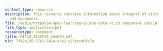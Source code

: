 ```yaml
---
content_type: resource
description: This resource contains information about integral of sin^n(x) cos^m(x),
  odd exponents.
file: /media/https%3A/open-learning-course-data-rc.s3.amazonaws.com/18-01sc-single-variable-calculus-fall-2010/7f42e1903761541aa5a2c23ecc46fe7a_MIT18_01SCF10_Ses68d.pdf
file_type: application/pdf
resourcetype: Document
title: MIT18_01SCF10_Ses68d.pdf
uid: 7f42e190-3761-541a-a5a2-c23ecc46fe7a
---
```

